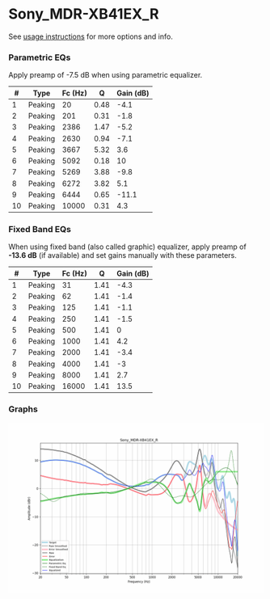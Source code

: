# Sony_MDR-XB41EX_R
See [usage instructions](https://github.com/jaakkopasanen/AutoEq#usage) for more options and info.

### Parametric EQs
Apply preamp of -7.5 dB when using parametric equalizer.

|   # | Type    |   Fc (Hz) |    Q |   Gain (dB) |
|-----|---------|-----------|------|-------------|
|   1 | Peaking |        20 | 0.48 |        -4.1 |
|   2 | Peaking |       201 | 0.31 |        -1.8 |
|   3 | Peaking |      2386 | 1.47 |        -5.2 |
|   4 | Peaking |      2630 | 0.94 |        -7.1 |
|   5 | Peaking |      3667 | 5.32 |         3.6 |
|   6 | Peaking |      5092 | 0.18 |        10   |
|   7 | Peaking |      5269 | 3.88 |        -9.8 |
|   8 | Peaking |      6272 | 3.82 |         5.1 |
|   9 | Peaking |      6444 | 0.65 |       -11.1 |
|  10 | Peaking |     10000 | 0.31 |         4.3 |

### Fixed Band EQs
When using fixed band (also called graphic) equalizer, apply preamp of **-13.6 dB** (if available) and set gains manually with these parameters.

|   # | Type    |   Fc (Hz) |    Q |   Gain (dB) |
|-----|---------|-----------|------|-------------|
|   1 | Peaking |        31 | 1.41 |        -4.3 |
|   2 | Peaking |        62 | 1.41 |        -1.4 |
|   3 | Peaking |       125 | 1.41 |        -1.1 |
|   4 | Peaking |       250 | 1.41 |        -1.5 |
|   5 | Peaking |       500 | 1.41 |         0   |
|   6 | Peaking |      1000 | 1.41 |         4.2 |
|   7 | Peaking |      2000 | 1.41 |        -3.4 |
|   8 | Peaking |      4000 | 1.41 |        -3   |
|   9 | Peaking |      8000 | 1.41 |         2.7 |
|  10 | Peaking |     16000 | 1.41 |        13.5 |

### Graphs
![](./Sony_MDR-XB41EX_R.png)
